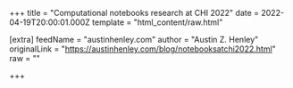 
+++
title = "Computational notebooks research at CHI 2022"
date = 2022-04-19T20:00:01.000Z
template = "html_content/raw.html"

[extra]
feedName = "austinhenley.com"
author = "Austin Z. Henley"
originalLink = "https://austinhenley.com/blog/notebooksatchi2022.html"
raw = ""

+++

